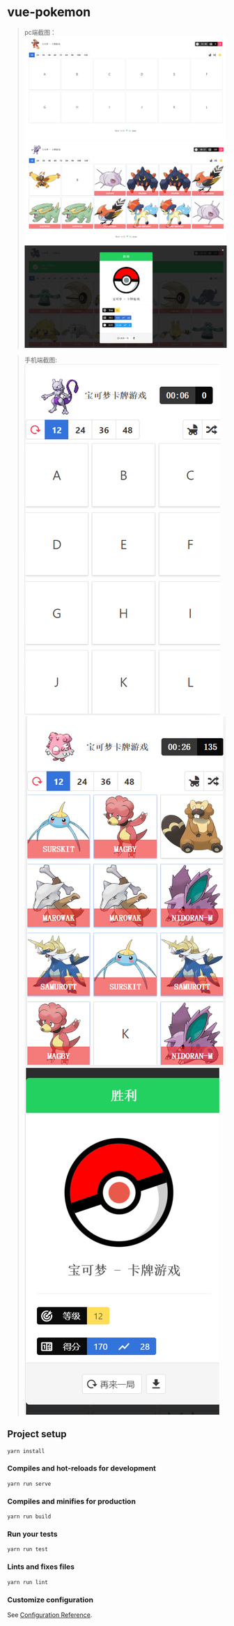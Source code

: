 # vue-pokemon

>pc端截图：![avatar](public/img/截图1.png)
![avatar](public/img/截图2.png)
![avatar](public/img/截图3.png)




>手机端截图: ![avatar](public/img/截图4.png)
![avatar](public/img/截图5.png)
![avatar](public/img/截图6.png)


## Project setup
```
yarn install
```

### Compiles and hot-reloads for development
```
yarn run serve
```

### Compiles and minifies for production
```
yarn run build
```

### Run your tests
```
yarn run test
```

### Lints and fixes files
```
yarn run lint
```

### Customize configuration
See [Configuration Reference](https://cli.vuejs.org/config/).
